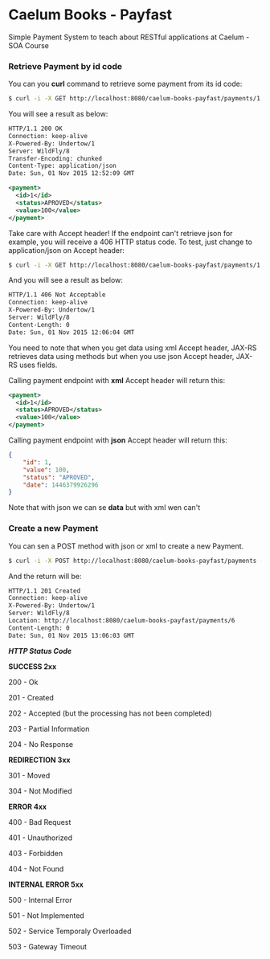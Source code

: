 # Caelum Books - Payfast
Simple Payment System to teach about RESTful applications at Caelum - SOA Course

### Retrieve Payment by id code

You can you **curl** command to retrieve some payment from its id code:

```bash
$ curl -i -X GET http://localhost:8080/caelum-books-payfast/payments/1 -H "Accept: application/xml"
```

You will see a result as below:

```xml
HTTP/1.1 200 OK
Connection: keep-alive
X-Powered-By: Undertow/1
Server: WildFly/8
Transfer-Encoding: chunked
Content-Type: application/json
Date: Sun, 01 Nov 2015 12:52:09 GMT

<payment>
  <id>1</id>
  <status>APROVED</status>
  <value>100</value>
</payment>
```

Take care with Accept header! If the endpoint can't retrieve json for example, you will receive a 406 HTTP status code.
To test, just change to application/json on Accept header:

```bash
$ curl -i -X GET http://localhost:8080/caelum-books-payfast/payments/1 -H "Accept: application/json"
```

And you will see a result as below:

```bash
HTTP/1.1 406 Not Acceptable
Connection: keep-alive
X-Powered-By: Undertow/1
Server: WildFly/8
Content-Length: 0
Date: Sun, 01 Nov 2015 12:06:04 GMT
```

You need to note that when you get data using xml Accept header, JAX-RS retrieves data using methods but when you use json Accept header, JAX-RS uses fields. 

Calling payment endpoint with **xml** Accept header will return this:

```xml
<payment>
  <id>1</id>
  <status>APROVED</status>
  <value>100</value>
</payment>
```

Calling payment endpoint with **json** Accept header will return this:

```json
{
    "id": 1,
    "value": 100,
    "status": "APROVED",
    "date": 1446379926296
}
```

Note that with json we can se **data** but with xml wen can't


### Create a new Payment

You can sen a POST method with json or xml to create a new Payment.

```bash
$ curl -i -X POST http://localhost:8080/caelum-books-payfast/payments -d "<payment><status>PENDING</status><value>600</value></payment>" -H "Content-Type: application/xml"
```

And the return will be:

```bash
HTTP/1.1 201 Created
Connection: keep-alive
X-Powered-By: Undertow/1
Server: WildFly/8
Location: http://localhost:8080/caelum-books-payfast/payments/6
Content-Length: 0
Date: Sun, 01 Nov 2015 13:06:03 GMT
```

***HTTP Status Code***

**SUCCESS 2xx**

200 - Ok

201 - Created

202 - Accepted (but the processing has not been completed)

203 - Partial Information

204 - No Response

**REDIRECTION 3xx**

301 - Moved

304 - Not Modified

**ERROR 4xx**

400 - Bad Request

401 - Unauthorized

403 - Forbidden

404 - Not Found

**INTERNAL ERROR 5xx**

500 - Internal Error

501 - Not Implemented

502 - Service Temporaly Overloaded

503 - Gateway Timeout

